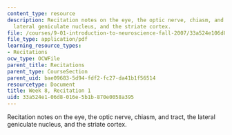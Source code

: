 ```yaml
---
content_type: resource
description: Recitation notes on the eye, the optic nerve, chiasm, and tract, the
  lateral geniculate nucleus, and the striate cortex.
file: /courses/9-01-introduction-to-neuroscience-fall-2007/33a524e106d8016e5b1b870e0058a395_wk08_sechand1022.pdf
file_type: application/pdf
learning_resource_types:
- Recitations
ocw_type: OCWFile
parent_title: Recitations
parent_type: CourseSection
parent_uid: bae09683-5d94-fdf2-fc27-da41b1f56514
resourcetype: Document
title: Week 8, Recitation 1
uid: 33a524e1-06d8-016e-5b1b-870e0058a395
---
```

Recitation notes on the eye, the optic nerve, chiasm, and tract, the lateral geniculate nucleus, and the striate cortex.

